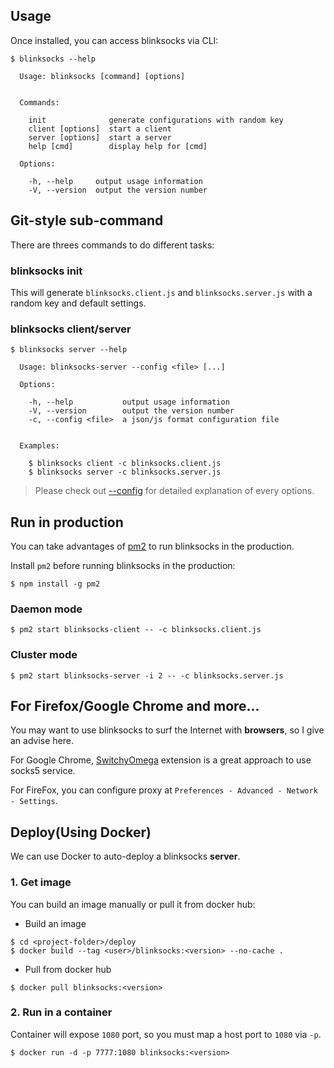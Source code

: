 ## Usage

Once installed, you can access blinksocks via CLI:

```
$ blinksocks --help

  Usage: blinksocks [command] [options]


  Commands:

    init              generate configurations with random key
    client [options]  start a client
    server [options]  start a server
    help [cmd]        display help for [cmd]

  Options:

    -h, --help     output usage information
    -V, --version  output the version number

```

## Git-style sub-command

There are threes commands to do different tasks:

### blinksocks init

This will generate `blinksocks.client.js` and `blinksocks.server.js` with a random key and default settings.

### blinksocks client/server

```
$ blinksocks server --help

  Usage: blinksocks-server --config <file> [...]

  Options:

    -h, --help           output usage information
    -V, --version        output the version number
    -c, --config <file>  a json/js format configuration file


  Examples:

    $ blinksocks client -c blinksocks.client.js
    $ blinksocks server -c blinksocks.server.js

```

> Please check out [--config](../config) for detailed explanation of every options.

## Run in production

You can take advantages of [pm2](https://github.com/unitech/pm2) to run blinksocks in the production.

Install `pm2` before running blinksocks in the production:

```
$ npm install -g pm2
```

### Daemon mode

```
$ pm2 start blinksocks-client -- -c blinksocks.client.js
```

### Cluster mode

```
$ pm2 start blinksocks-server -i 2 -- -c blinksocks.server.js
```

## For Firefox/Google Chrome and more...

You may want to use blinksocks to surf the Internet with **browsers**, so I give an advise here.

For Google Chrome, [SwitchyOmega](https://github.com/FelisCatus/SwitchyOmega) extension is a great approach to use socks5 service.

For FireFox, you can configure proxy at `Preferences - Advanced - Network - Settings`.

## Deploy(Using Docker)

We can use Docker to auto-deploy a blinksocks **server**.

### 1. Get image

You can build an image manually or pull it from docker hub:

* Build an image

```
$ cd <project-folder>/deploy
$ docker build --tag <user>/blinksocks:<version> --no-cache .
```

* Pull from docker hub

```
$ docker pull blinksocks:<version>
```

### 2. Run in a container

Container will expose `1080` port, so you must map a host port to `1080` via `-p`.

```
$ docker run -d -p 7777:1080 blinksocks:<version>
```
